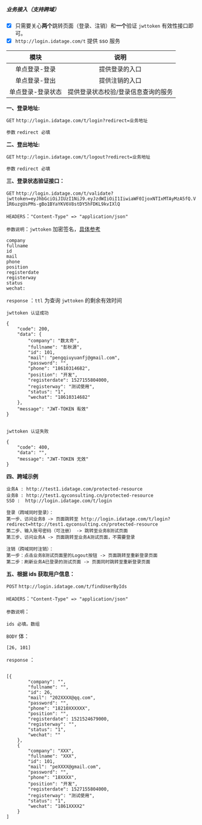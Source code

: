 ##### 业务接入（支持跨域）

* [x] 只需要关心**两个**跳转页面（登录、注销）和**一个**验证 `jwttoken` 有效性接口即可。
* [x] `http://login.idatage.com/t` 提供 sso 服务

| 模块 | 说明 |
| :---: | :---: |
| 单点登录-登录 | 提供登录的入口 |
| 单点登录-登出 | 提供注销的入口 |
| 单点登录-登录状态 | 提供登录状态校验/登录信息查询的服务 |

**一、登录地址:**

`GET` `http://login.idatage.com/t/login?redirect=业务地址`

`参数` `redirect 必填`

**二、登出地址:**

`GET` `http://login.idatage.com/t/logout?redirect=业务地址`

`参数` `redirect 必填`

**三、登录状态验证接口：**

`GET` `http://login.idatage.com/t/validate?jwttoken=eyJhbGciOiJIUzI1NiJ9.eyJzdWIiOiI1IiwiaWF0IjoxNTIxMTAyMzA5fQ.V1R6uzgUsPMs-gBo1BYaYKV6V8stDY5hFDKL9kvIXlQ`

`HEADERS`：`"Content-Type" => "application/json"`

`参数说明`：`jwttoken` 加密签名，[具体参考](http://blog.leapoahead.com/2015/09/06/understanding-jwt/)

```
company
fullname
id
mail
phone
position
registerdate
registerway
status
wechat:

```


`response` ：`ttl` 为查询 `jwttoken` 的剩余有效时间

```
jwttoken 认证成功

{
	"code": 200,
	"data": {
		"company": "数太奇",
		"fullname": "彭秋源",
		"id": 101,
		"mail": "pengqiuyuanfj@gmail.com",
		"password": "",
		"phone": "18610314682",
		"position": "开发",
		"registerdate": 1527155804000,
		"registerway": "测试使用",
		"status": "1",
		"wechat": "18610314682"
	},
	"message": "JWT-TOKEN 有效"
}


jwttoken 认证失败

{
    "code": 400,
    "data": "",
    "message": "JWT-TOKEN 无效"
}
```

**四、跨域示例**

```
业务A : http://test1.idatage.com/protected-resource
业务B : http://test1.qyconsulting.cn/protected-resource
SSO :  http://login.idatage.com/t/login

登录（跨域同时登录）：
第一步、访问业务B -> 页面跳转至 http://login.idatage.com/t/login?redirect=http://test1.qyconsulting.cn/protected-resource
第二步、输入账号密码（可注册） -> 跳转至业务B测试页面 
第三步、访问业务A -> 页面跳转至业务A测试页面，不需要登录

注销（跨域同时注销）：
第一步：点击业务B测试页面里的Logout按钮 -> 页面跳转至重新登录页面
第二步：刷新业务A已登录的测试页面 -> 页面同时跳转至重新登录页面
```

**五、根据 ids 获取用户信息：**

`POST` `http://login.idatage.com/t/findUserByIds`

`HEADERS`：`"Content-Type" => "application/json"`

`参数说明`：

```
ids 必填。数组
```

`BODY` 体：

```
[26, 101]
```


`response` ：

```

[{
		"company": "",
		"fullname": "",
		"id": 26,
		"mail": "202XXXX@qq.com",
		"password": "",
		"phone": "18210XXXXXX",
		"position": "",
		"registerdate": 1521524679000,
		"registerway": "",
		"status": "1",
		"wechat": ""
	},
	{
		"company": "XXX",
		"fullname": "XXX",
		"id": 101,
		"mail": "peXXXX@gmail.com",
		"password": "",
		"phone": "18XXXX",
		"position": "开发",
		"registerdate": 1527155804000,
		"registerway": "测试使用",
		"status": "1",
		"wechat": "1861XXXX2"
	}
]
```



